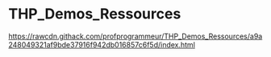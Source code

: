# THP_Demos_Ressources
https://rawcdn.githack.com/profprogrammeur/THP_Demos_Ressources/a9a248049321af9bde37916f942db016857c6f5d/index.html
